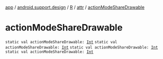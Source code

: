 [app](../../../index.md) / [android.support.design](../../index.md) / [R](../index.md) / [attr](index.md) / [actionModeShareDrawable](.)

# actionModeShareDrawable

`static val actionModeShareDrawable: `[`Int`](https://kotlinlang.org/api/latest/jvm/stdlib/kotlin/-int/index.html)
`static val actionModeShareDrawable: `[`Int`](https://kotlinlang.org/api/latest/jvm/stdlib/kotlin/-int/index.html)
`static val actionModeShareDrawable: `[`Int`](https://kotlinlang.org/api/latest/jvm/stdlib/kotlin/-int/index.html)
`static val actionModeShareDrawable: `[`Int`](https://kotlinlang.org/api/latest/jvm/stdlib/kotlin/-int/index.html)